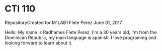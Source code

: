 # CTI 110
RepositoryCreated for M1LAB1
Flete Perez
June 01, 2017

Hello;
My name is Radhames Flete Perez, I'm a 30 years old, I'm from the Dominican Republic, my main language is spanish.
I love programing and looking forward to learn about it.
